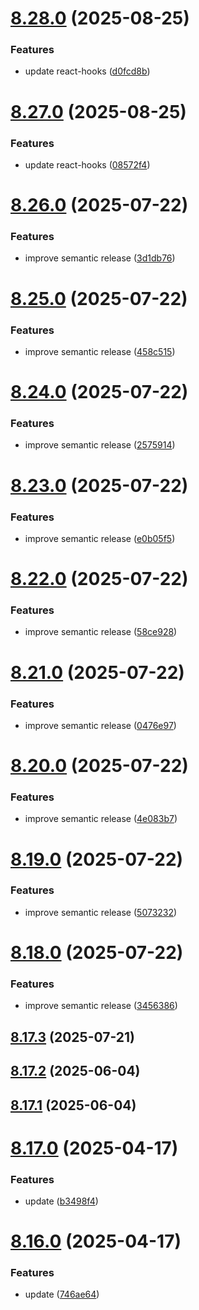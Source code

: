 # [8.28.0](https://github.com/msobiecki/eslint-config/compare/v8.27.0...v8.28.0) (2025-08-25)


### Features

* update react-hooks ([d0fcd8b](https://github.com/msobiecki/eslint-config/commit/d0fcd8be9ecc90655035206c0b93772e79cc2604))

# [8.27.0](https://github.com/msobiecki/eslint-config/compare/v8.26.0...v8.27.0) (2025-08-25)


### Features

* update react-hooks ([08572f4](https://github.com/msobiecki/eslint-config/commit/08572f4f094ce493f5c0ff35ad7260d47b8b7ec9))

# [8.26.0](https://github.com/msobiecki/eslint-config/compare/v8.25.0...v8.26.0) (2025-07-22)


### Features

* improve semantic release ([3d1db76](https://github.com/msobiecki/eslint-config/commit/3d1db768e1c460eb54c89ba3678f0c44a80b0fa7))

# [8.25.0](https://github.com/msobiecki/eslint-config/compare/v8.24.0...v8.25.0) (2025-07-22)


### Features

* improve semantic release ([458c515](https://github.com/msobiecki/eslint-config/commit/458c515226fc614e74f04b8fe2531bfd7791eb35))

# [8.24.0](https://github.com/msobiecki/eslint-config/compare/v8.23.0...v8.24.0) (2025-07-22)


### Features

* improve semantic release ([2575914](https://github.com/msobiecki/eslint-config/commit/25759149e2f9207505dc0d4199892dcd25913aa8))

# [8.23.0](https://github.com/msobiecki/eslint-config/compare/v8.22.0...v8.23.0) (2025-07-22)


### Features

* improve semantic release ([e0b05f5](https://github.com/msobiecki/eslint-config/commit/e0b05f58685886be477524e1fc9dbbb4c1c68b54))

# [8.22.0](https://github.com/msobiecki/eslint-config/compare/v8.21.0...v8.22.0) (2025-07-22)


### Features

* improve semantic release ([58ce928](https://github.com/msobiecki/eslint-config/commit/58ce928d03d21bf046ecb12eae60d3e1290c4322))

# [8.21.0](https://github.com/msobiecki/eslint-config/compare/v8.20.0...v8.21.0) (2025-07-22)


### Features

* improve semantic release ([0476e97](https://github.com/msobiecki/eslint-config/commit/0476e9753096fb0e57ba5fa87ae8ab5cc81a2336))

# [8.20.0](https://github.com/msobiecki/eslint-config/compare/v8.19.0...v8.20.0) (2025-07-22)


### Features

* improve semantic release ([4e083b7](https://github.com/msobiecki/eslint-config/commit/4e083b7dfa197c3a470f355dfd195e19eb45ccb4))

# [8.19.0](https://github.com/msobiecki/eslint-config/compare/v8.18.0...v8.19.0) (2025-07-22)


### Features

* improve semantic release ([5073232](https://github.com/msobiecki/eslint-config/commit/507323224c21f0b8afe7f6249db810bd51f5d070))

# [8.18.0](https://github.com/msobiecki/eslint-config/compare/v8.17.3...v8.18.0) (2025-07-22)


### Features

* improve semantic release ([3456386](https://github.com/msobiecki/eslint-config/commit/3456386d602734f21c4b92bd0d3c5903c7965142))

## [8.17.3](https://github.com/msobiecki/eslint-config/compare/v8.17.2...v8.17.3) (2025-07-21)



## [8.17.2](https://github.com/msobiecki/eslint-config/compare/v8.17.1...v8.17.2) (2025-06-04)



## [8.17.1](https://github.com/msobiecki/eslint-config/compare/v8.17.0...v8.17.1) (2025-06-04)



# [8.17.0](https://github.com/msobiecki/eslint-config/compare/v8.16.0...v8.17.0) (2025-04-17)


### Features

* update ([b3498f4](https://github.com/msobiecki/eslint-config/commit/b3498f4a5bfad1562ec73c034e7da34304c917cd))



# [8.16.0](https://github.com/msobiecki/eslint-config/compare/v8.15.0...v8.16.0) (2025-04-17)


### Features

* update ([746ae64](https://github.com/msobiecki/eslint-config/commit/746ae6488763bbad5302e7d223448f1559a1fdec))
